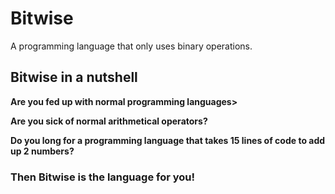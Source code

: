 # Bitwise
A programming language that only uses binary operations.

## Bitwise in a nutshell

**Are you fed up with normal programming languages>**

**Are you sick of normal arithmetical operators?**

**Do you long for a programming language that takes 15 lines of code to add up 2 numbers?**
### Then Bitwise is the language for you!
